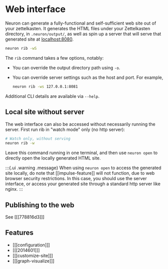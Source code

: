 # Web interface

Neuron can generate a fully-functional and self-sufficient web site out of your zettelkasten. It generates the HTML files under your Zettelkasten directory, in `.neuron/output/`, as well as spin up a server that will serve that generated site at [localhost:8080](http://localhost:8080).

```bash
neuron rib -wS
```

The `rib` command takes a few options, notably:

* You can override the output directory path using `-o`.

* You can override server settings such as the host and port. For example,

    ```bash
    neuron rib -ws 127.0.0.1:8081
    ```

Additional CLI details are available via `--help`.

## Local site without server

The web interface can also be accessed without necessarily running the server.
First run rib in "watch mode" only (no http server):

```bash
# Watch only, without serving
neuron rib -w
```

Leave this command running in one terminal, and then use `neuron open` to directly open the locally generated HTML site.

:::{.ui .warning .message}
When using `neuron open` to access the generated site locally, do note that [[impulse-feature]] will not function, due to web browser security restrictions. In this case, you should use the server interface, or access your generated site through a standard http server like nginx.
:::

## Publishing to the web

See [[[778816d3]]]

## Features 

* [[[configuration]]]
* [[[2014601]]]
* [[[customize-site]]]
* [[[graph-visualize]]]


